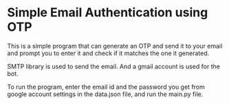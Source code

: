 # Simple Email Authentication using OTP

This is a simple program that can generate an OTP and send it to your email and prompt you to enter it and check if it matches the one it generated.  

SMTP library is used to send the email. And a gmail account is used for the bot.  

To run the program, enter the email id and the password you get from google account settings in the data.json file, and run the main.py file.  
